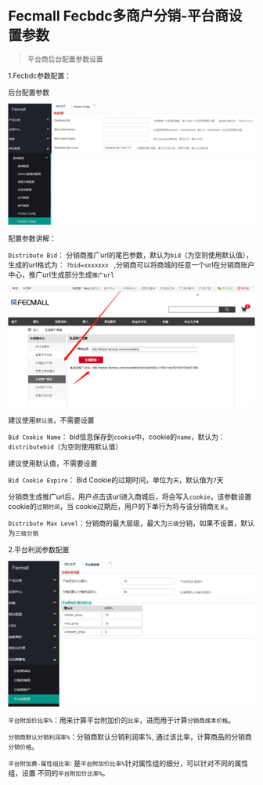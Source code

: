 Fecmall Fecbdc多商户分销-平台商设置参数
========================

> 平台商后台配置参数设置


1.Fecbdc参数配置：

后台配置参数

![](images/fecbdc-21.png)


配置参数讲解：

`Distribute Bid`：
分销商推广url的尾巴参数，默认为`bid`（为空则使用默认值），生成的url格式为： `?bid=xxxxxxx `
,分销商可以将商城的任意一个url在分销商账户中心，推广url生成部分生成`推广url`

![](images/fecbdc-13.png)

建议使用`默认值`，不需要设置

`Bid Cookie Name`：
bid信息保存到`cookie`中，cookie的`name`，默认为：`distributebid`（为空则使用默认值） 

建议使用默认值，不需要设置

`Bid Cookie Expire`：
Bid Cookie的过期时间，单位为`天`，默认值为`7`天 

分销商生成推广url后，用户点击该url进入商城后，将会写入`cookie`，该参数设置cookie的`过期时间`，当
cookie过期后，用户的下单行为将与该分销商`无关`。


`Distribute Max Level`：分销商的最大层级，最大为`三级`分销，如果不设置，默认为`三级分销`


2.平台利润参数配置


![](images/fecbdc-14.png)


`平台附加价比率%`：用来计算平台附加价的`比率`，进而用于计算`分销商成本价格`。

`分销商默认分销利润率%`：分销商默认分销利润率%, 通过该比率，计算商品的分销商`分销价格`。


`平台附加费-属性组比率`: 是`平台附加价比率%`针对属性组的细分，可以针对不同的属性组，设置
不同的`平台附加价比率%`。

























